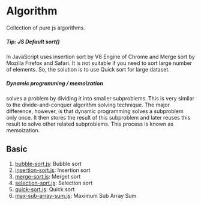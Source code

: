 # Algorithm
Collection of pure js algorithms.

##### Tip: JS Default sort()
In JavaScript uses insertion sort by V8 Engine of Chrome and Merge sort by Mozilla Firefox and Safari. It is not suitable if you need to sort large number of elements. So, the solution is to use Quick sort for large dataset. 

##### Dynamic programming / memoization 
solves a problem by dividing it into smaller subproblems. This is very similar to the divide-and-conquer algorithm solving technique. The major difference, however, is that dynamic programming solves a subproblem only once.
It then stores the result of this subproblem and later reuses this result to solve other related subproblems. This process is known as memoization.

## Basic

1. [bubble-sort.js](bubble-sort.js): Bubble sort
1. [insertion-sort.js](insertion-sort.js): Insertion sort
1. [merge-sort.js](merge-sort.js): Merget sort
1. [selection-sort.js](selection-sort.js): Selection sort
1. [quick-sort.js](quick-sort.js): Quick sort
1. [max-sub-array-sum.js](max-sub-array-sum.js): Maximum Sub Array Sum
